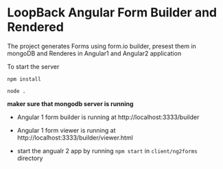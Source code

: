 # LoopBack Angular Form Builder and Rendered

The project generates Forms using form.io builder, presest them in mongoDB and Renderes in Angular1 and Angular2 application

To start the server 

`npm install`

`node .`

**maker sure that mongodb server is running**

 - Angular 1 form builder is running at http://localhost:3333/builder

 - Angular 1 form viewer is running at http://localhost:3333/builder/viewer.html

 - start the angualr 2 app by running `npm start` in `client/ng2forms` directory
